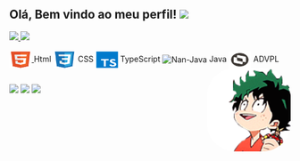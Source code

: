 ## Olá, Bem vindo ao meu perfil! <img src="https://emoji.gg/assets/emoji/4708_Pikachu_Hello.gif" width="24"/>
<div style="display: flex" justify-content="space-between">
  <a href="https://github.com/nanztx">
  <img height="150em" src="https://github-readme-stats.vercel.app/api?username=nanztx&show_icons=true&theme=solarized-dark&include_all_commits=true&count_private=true"/>
  <img height="150em" src="https://github-readme-stats.vercel.app/api/top-langs/?username=nanztx&layout=compact&langs_count=7&theme=solarized-dark"/>
</div>
<div style="display: inline_block"><br>
  <img align="center" alt="Nan-HTML" height="30" width="40" src="https://raw.githubusercontent.com/devicons/devicon/master/icons/html5/html5-original.svg">
  <a>Html</a>
  <img align="center" alt="Nan-CSS" height="30" width="40" src="https://raw.githubusercontent.com/devicons/devicon/master/icons/css3/css3-original.svg">
  <a>CSS</a>
  <img align="center" alt="Nan-Ts" height="30" width="40" src="https://raw.githubusercontent.com/devicons/devicon/master/icons/typescript/typescript-plain.svg">
  <a>TypeScript</a>
  <img align="center" alt="Nan-Java" height="30" width="40" src="https://cdn.jsdelivr.net/gh/devicons/devicon/icons/java/java-original-wordmark.svg">
  <a>Java</a>
  <img align="center" alt="Nan-Advpl" height="30" width="40" src="totvs_advpl.jpg">
  <a>ADVPL</a>
  <img align="right" alt="Nan-pic" height="150" style="border-radius:50px;" src="deku-hype-hype.gif">
</div>
  
  ##
 
<div> 
  <a href="https://instagram.com/ronan_felipe" target="_blank"><img src="https://img.shields.io/badge/-Instagram-%23E4405F?style=for-the-badge&logo=instagram&logoColor=white" target="_blank"></a>
  <a href = "mailto:ronan_felipe@outlook.com"><img src="https://img.shields.io/badge/-Outlook-%230077B5?style=for-the-badge&logo=outlook&logoColor=white" target="_blank"></a>
  <a href="" target="_blank"><img src="https://img.shields.io/badge/-LinkedIn-%230077B5?style=for-the-badge&logo=linkedin&logoColor=white" target="https://www.linkedin.com/in/ronan-felipe-gomes-65754a97/"></a>  
</div>
